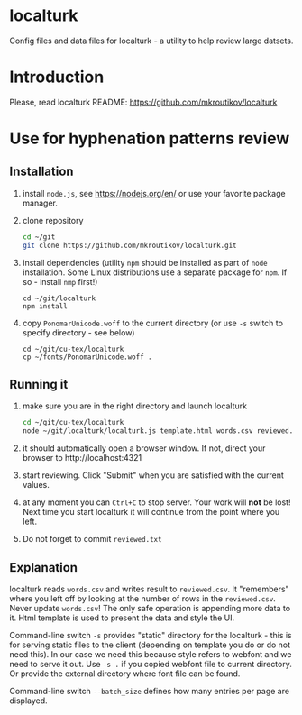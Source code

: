 # localturk

Config files and data files for localturk - a utility to help review large datsets.

# Introduction
Please, read localturk README: https://github.com/mkroutikov/localturk

# Use for hyphenation patterns review

## Installation

1. install `node.js`, see https://nodejs.org/en/ or use your favorite package manager.

2. clone repository
   ```bash
   cd ~/git
   git clone https://github.com/mkroutikov/localturk.git
   ```
3. install dependencies (utility `npm` should be installed as part of `node` installation. Some Linux
   distributions use a separate package for `npm`. If so - install `nmp` first!)
   ```
   cd ~/git/localturk
   npm install
   ```
   
4. copy `PonomarUnicode.woff` to the current directory (or use `-s` switch to specify directory - see below)
   ```
   cd ~/git/cu-tex/localturk
   cp ~/fonts/PonomarUnicode.woff .
   ```
   
## Running it

1. make sure you are in the right directory and launch localturk
    ```bash
    cd ~/git/cu-tex/localturk
    node ~/git/localturk/localturk.js template.html words.csv reviewed.csv -s . --batch_size 15
    ```

4. it should automatically open a browser window. If not, direct your browser to http://localhost:4321

5. start reviewing. Click "Submit" when you are satisfied with the current values.

6. at any moment you can `Ctrl+C` to stop server. Your work will **not** be lost! Next time you start
   localturk it will continue from the point where you left.

7. Do not forget to commit `reviewed.txt`

 ## Explanation
 localturk reads `words.csv` and writes result to `reviewed.csv`. It "remembers" where you left off by looking
 at the number of rows in the `reviewed.csv`. Never update `words.csv`! The only safe operation is appending more data to it.
 Html template is used to present the data and style the UI.
 
 Command-line switch `-s` provides "static" directory for the localturk - this is for serving static files to the client
 (depending on template you do or do not need this). In our case we need this because style refers to webfont and we need to serve it out. Use `-s .` if you copied webfont file to current directory. Or provide the
 external directory where font file can be found.
 
 Command-line switch `--batch_size` defines how many entries per page are displayed.
